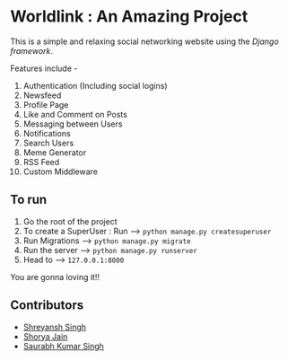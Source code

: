 Worldlink : An Amazing Project 
=========

This is a simple and relaxing social networking website using the *Django framework*.  

Features include -  
1. Authentication (Including social logins)
2. Newsfeed
3. Profile Page
4. Like and Comment on Posts
5. Messaging between Users
6. Notifications
7. Search Users
8. Meme Generator
9. RSS Feed
10. Custom Middleware

## To run

1. Go the root of the project
2. To create a SuperUser : Run --> `python manage.py createsuperuser`
3. Run Migrations -->  `python manage.py migrate`
4. Run the server --> `python manage.py runserver`
5. Head to --> `127.0.0.1:8000`

  You are gonna loving it!!

## Contributors  
* [Shreyansh Singh](https://github.com/shreyansh26)
* [Shorya Jain](https://github.com/SJ255)
* [Saurabh Kumar Singh](https://github.com/saurabh303)
